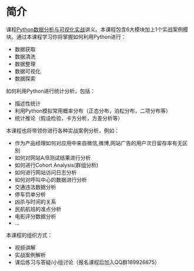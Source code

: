 # 简介

课程[Python数据分析与可视化实战](http://study.163.com/course/introduction/1003307013.htm#/courseDetail)讲义。本课程包含6大模块加上1个实战案例模块。通过本课程学习你将掌握如何利用Python进行：

+  数据获取
+  数据清洗
+  数据整理
+  数据可视化
+  数据探索

如何利用Python进行统计分析，包括：

+ 描述性统计
+ 利用Python模拟常用概率分布（正态分布，泊松分布，二项分布等）
+ 统计推论（假设检验，卡方分析，方差分析等）

本课程也将带领你进行各种实战案例分析，例如：

+  作为产品经理如何对应用中来自微信,微博,网站广告的用户次日留存率有无区别
+ 如何对网站A/B测试结果进行分析
+ 如何进行Cohort Analysis(群组分析)
+ 如何进行网站访问日志分析
+ 如何对呼叫中心的数据进行分析
+ 交通违法数据分析
+ 停车罚单分析
+ 凶杀与时间的关系
+ 民航航班的准点分析
+ 电影评分数据分析 
+ ...


本课程的组织方式：

+ 视频讲解
+ 实战案例解析
+ 课后练习与答疑/小组讨论（报名课程后加入QQ群189926675）